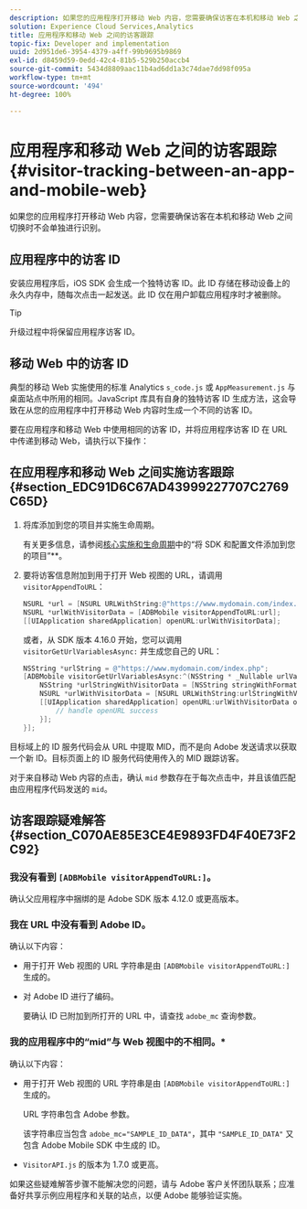 ```yaml
---
description: 如果您的应用程序打开移动 Web 内容，您需要确保访客在本机和移动 Web 之间切换时不会单独进行识别。
solution: Experience Cloud Services,Analytics
title: 应用程序和移动 Web 之间的访客跟踪
topic-fix: Developer and implementation
uuid: 2d951de6-3954-4379-a4ff-99b9695b9869
exl-id: d8459d59-0edd-42c4-81b5-529b250accb4
source-git-commit: 5434d8809aac11b4ad6dd1a3c74dae7dd98f095a
workflow-type: tm+mt
source-wordcount: '494'
ht-degree: 100%

---
```


# 应用程序和移动 Web 之间的访客跟踪  {#visitor-tracking-between-an-app-and-mobile-web}

如果您的应用程序打开移动 Web 内容，您需要确保访客在本机和移动 Web 之间切换时不会单独进行识别。

## 应用程序中的访客 ID

安装应用程序后，iOS SDK 会生成一个独特访客 ID。此 ID 存储在移动设备上的永久内存中，随每次点击一起发送。此 ID 仅在用户卸载应用程序时才被删除。

>[!TIP]
>
>升级过程中将保留应用程序访客 ID。

## 移动 Web 中的访客 ID

典型的移动 Web 实施使用的标准 Analytics `s_code.js` 或 `AppMeasurement.js` 与桌面站点中所用的相同。JavaScript 库具有自身的独特访客 ID 生成方法，这会导致在从您的应用程序中打开移动 Web 内容时生成一个不同的访客 ID。

要在应用程序和移动 Web 中使用相同的访客 ID，并将应用程序访客 ID 在 URL 中传递到移动 Web，请执行以下操作：

## 在应用程序和移动 Web 之间实施访客跟踪 {#section_EDC91D6C67AD43999227707C2769C65D}

1. 将库添加到您的项目并实施生命周期。

   有关更多信息，请参阅[核心实施和生命周期](/help/ios/getting-started/dev-qs.md)中的“将 SDK 和配置文件添加到您的项目”**。
1. 要将访客信息附加到用于打开 Web 视图的 URL，请调用 `visitorAppendToURL`：

   ```objective-c
   NSURL *url = [NSURL URLWithString:@"https://www.mydomain.com/index.php"]; 
   NSURL *urlWithVisitorData = [ADBMobile visitorAppendToURL:url]; 
   [[UIApplication sharedApplication] openURL:urlWithVisitorData];
   ```

   或者，从 SDK 版本 4.16.0 开始，您可以调用 `visitorGetUrlVariablesAsync:` 并生成您自己的 URL：

   ```objective-c
   NSString *urlString = @"https://www.mydomain.com/index.php"; 
   [ADBMobile visitorGetUrlVariablesAsync:^(NSString * _Nullable urlVariables) { 
       NSString *urlStringWithVisitorData = [NSString stringWithFormat:@"%@?%@", urlString, urlVariables]; 
       NSURL *urlWithVisitorData = [NSURL URLWithString:urlStringWithVisitorData]; 
       [[UIApplication sharedApplication] openURL:urlWithVisitorData options:@{} completionHandler:^(BOOL success) { 
           // handle openURL success 
       }]; 
   }];
   ```

目标域上的 ID 服务代码会从 URL 中提取 MID，而不是向 Adobe 发送请求以获取一个新 ID。目标页面上的 ID 服务代码使用传入的 MID 跟踪访客。

对于来自移动 Web 内容的点击，确认 `mid` 参数存在于每次点击中，并且该值匹配由应用程序代码发送的 `mid`。

## 访客跟踪疑难解答 {#section_C070AE85E3CE4E9893FD4F40E73F2C92}

### 我没有看到 `[ADBMobile visitorAppendToURL:]`。

确认父应用程序中捆绑的是 Adobe SDK 版本 4.12.0 或更高版本。

### 我在 URL 中没有看到 Adobe ID。

确认以下内容：

* 用于打开 Web 视图的 URL 字符串是由 `[ADBMobile visitorAppendToURL:]` 生成的。

* 对 Adobe ID 进行了编码。

   要确认 ID 已附加到所打开的 URL 中，请查找 `adobe_mc` 查询参数。

### 我的应用程序中的“mid”与 Web 视图中的不相同。*

确认以下内容：

* 用于打开 Web 视图的 URL 字符串是由 `[ADBMobile visitorAppendToURL:]` 生成的。

   URL 字符串包含 Adobe 参数。

   该字符串应当包含 `adobe_mc="SAMPLE_ID_DATA"`，其中 `"SAMPLE_ID_DATA"` 又包含 Adobe Mobile SDK 中生成的 ID。

* `VisitorAPI.js` 的版本为 1.7.0 或更高。

如果这些疑难解答步骤不能解决您的问题，请与 Adobe 客户关怀团队联系；应准备好共享示例应用程序和关联的站点，以便 Adobe 能够验证实施。
